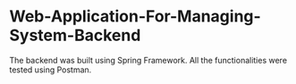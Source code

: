 # Web-Application-For-Managing-System-Backend

The backend was built using Spring Framework.
All the functionalities were tested using Postman.

